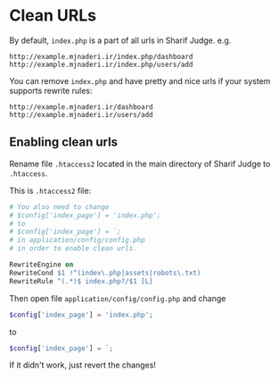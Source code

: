# Clean URLs

By default, `index.php` is a part of all urls in Sharif Judge. e.g.

    http://example.mjnaderi.ir/index.php/dashboard
    http://example.mjnaderi.ir/index.php/users/add

You can remove `index.php` and have pretty and nice urls if your system supports rewrite rules:

    http://example.mjnaderi.ir/dashboard
    http://example.mjnaderi.ir/users/add

## Enabling clean urls

Rename file `.htaccess2` located in the main directory of Sharif Judge to `.htaccess`.

This is `.htaccess2` file:

```apache
# You also need to change 
# $config['index_page'] = 'index.php';
# to
# $config['index_page'] = `;
# in application/config/config.php
# in order to enable clean urls.

RewriteEngine on
RewriteCond $1 !^(index\.php|assets|robots\.txt)
RewriteRule ^(.*)$ index.php?/$1 [L]
```

Then open file `application/config/config.php` and change

```php
$config['index_page'] = 'index.php';
```

to

```php
$config['index_page'] = `;
```

If it didn't work, just revert the changes!
